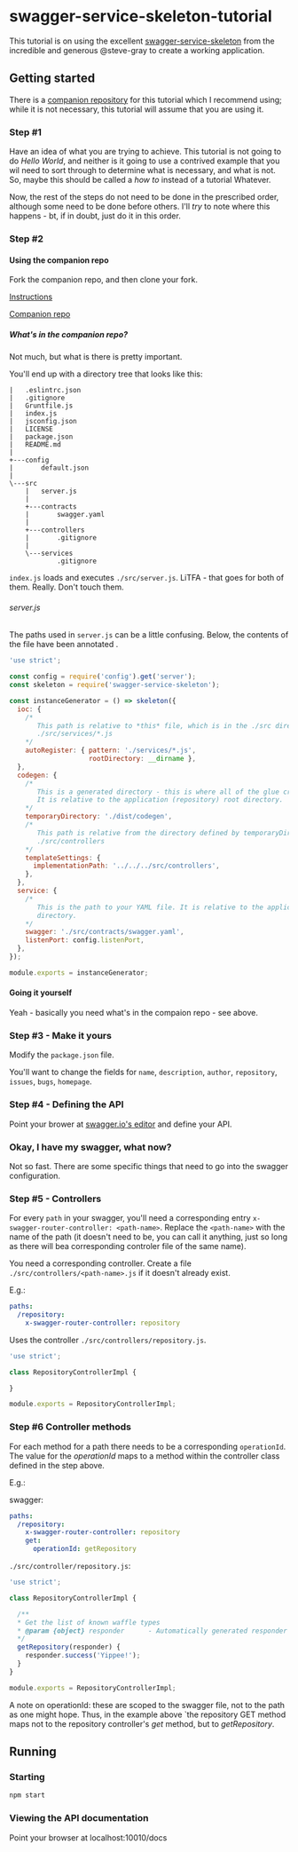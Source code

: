 # swagger-service-skeleton-tutorial

This tutorial is on using the excellent [swagger-service-skeleton](https://github.com/steve-gray/swagger-service-skeleton) from the incredible and generous @steve-gray to create a working application. 

## Getting started

There is a [companion repository](https://github.com/fastbean-au/swagger-service-skeleton-starter) for this tutorial which I recommend using; while it is not necessary, this tutorial will assume that you are using it.

### Step #1

Have an idea of what you are trying to achieve. This tutorial is not going to do _Hello World_, and neither is it going to use a contrived example that you wil need to sort through to determine what is necessary, and what is not.  So, maybe this should be called a _how to_ instead of a tutorial Whatever.

Now, the rest of the steps do not need to be done in the prescribed order, although some need to be done before others. I'll _try_ to note where this happens - bt, if in doubt, just do it in this order.

### Step #2

#### Using the companion repo

Fork the companion repo, and then clone your fork.

[Instructions](https://help.github.com/articles/fork-a-repo/)

[Companion repo](https://github.com/fastbean-au/swagger-service-skeleton-starter)

##### What's in the companion repo?

Not much, but what is there is pretty important.

You'll end up with a directory tree that looks like this:

```
|   .eslintrc.json
|   .gitignore
|   Gruntfile.js
|   index.js
|   jsconfig.json
|   LICENSE
|   package.json
|   README.md
|
+---config
|       default.json
|
\---src
    |   server.js
    |
    +---contracts
    |       swagger.yaml
    |
    +---controllers
    |       .gitignore
    |
    \---services
            .gitignore
```

`index.js` loads and executes `./src/server.js`. LiTFA - that goes for both of them. Really.  Don't touch them.

###### server.js

The paths used in `server.js` can be a little confusing.  Below, the contents of the file have been annotated .

```javascript
'use strict';

const config = require('config').get('server');
const skeleton = require('swagger-service-skeleton');

const instanceGenerator = () => skeleton({
  ioc: {
    /*
       This path is relative to *this* file, which is in the ./src directory, thus it is:
       ./src/services/*.js
    */
    autoRegister: { pattern: './services/*.js',
                    rootDirectory: __dirname },
  },
  codegen: {
    /*
       This is a generated directory - this is where all of the glue created by the skeleton lives.
       It is relative to the application (repository) root directory.
    */
    temporaryDirectory: './dist/codegen',
    /*
       This path is relative from the directory defined by temporaryDirectory, which resolves to:
       ./src/controllers
    */
    templateSettings: {
      implementationPath: '../../../src/controllers',
    },
  },
  service: {
    /*
       This is the path to your YAML file. It is relative to the application (repository) root 
       directory.
    */
    swagger: './src/contracts/swagger.yaml',
    listenPort: config.listenPort,
  },
});

module.exports = instanceGenerator;
```

#### Going it yourself 

Yeah - basically you need what's in the compaion repo - see above.

### Step #3 - Make it yours

Modify the `package.json` file.

You'll want to change the fields for `name`, `description`, `author`, `repository`, `issues`, `bugs`, `homepage`.

### Step #4 - Defining the API

Point your brower at [swagger.io's editor](editor.swagger.io) and define your API.

### Okay, I have my swagger, what now?

Not so fast. There are some specific things that need to go into the swagger configuration.

### Step #5 - Controllers

For every `path` in your swagger, you'll need a corresponding entry `x-swagger-router-controller: <path-name>`.  Replace the `<path-name>` with the name of the path (it doesn't need to be, you can call it anything, just so long as there will bea corresponding controler file of the same name).

You need a corresponding controller.  Create a file `./src/controllers/<path-name>.js` if it doesn't already exist.

E.g.:

```yaml
paths:
  /repository:
    x-swagger-router-controller: repository
```

Uses the controller `./src/controllers/repository.js`.

```javascript
'use strict';

class RepositoryControllerImpl {

}

module.exports = RepositoryControllerImpl;
```

### Step #6 Controller methods

For each method for a path there needs to be a corresponding `operationId`.  The value for the _operationId_ maps to a method within the controller class defined in the step above.

E.g.:

swagger:
```yaml
paths:
  /repository:
    x-swagger-router-controller: repository
    get:
      operationId: getRepository
```

`./src/controller/repository.js`:
```javascript
'use strict';

class RepositoryControllerImpl {

  /**
  * Get the list of known waffle types
  * @param {object} responder      - Automatically generated responder object
  */
  getRepository(responder) {
    responder.success('Yippee!');
  }
}

module.exports = RepositoryControllerImpl;
```

A note on operationId: these are scoped to the swagger file, not to the path as one might hope.  Thus, in the example above `the repository GET method maps not to the repository controller's _get_ method, but to _getRepository_.

## Running

### Starting

```bash
npm start
```

### Viewing the API documentation

Point your browser at localhost:10010/docs
